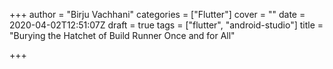+++
author = "Birju Vachhani"
categories = ["Flutter"]
cover = ""
date = 2020-04-02T12:51:07Z
draft = true
tags = ["flutter", "android-studio"]
title = "Burying the Hatchet of Build Runner Once and for All"

+++
